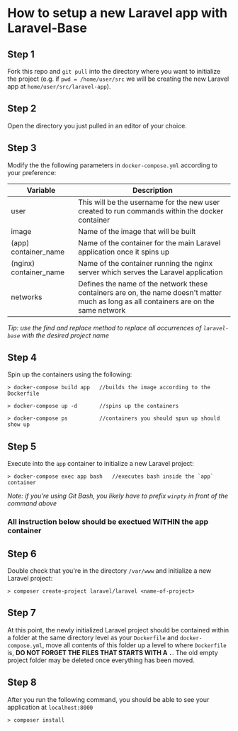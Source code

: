 # How to setup a new Laravel app with Laravel-Base

## Step 1
Fork this repo and `git pull` into the directory where you want to initialize the project (e.g. if `pwd = /home/user/src` we will be creating the new Laravel app at `home/user/src/laravel-app`).

## Step 2 
Open the directory you just pulled in an editor of your choice.

## Step 3
Modify the the following parameters in `docker-compose.yml` according to your preference:

| Variable | Description |
| - | - |
| user | This will be the username for the new user created to run commands within the docker container |
| image | Name of the image that will be built | 
| (app) container_name | Name of the container for the main Laravel application once it spins up |
| (nginx) container_name | Name of the container running the nginx server which serves the Laravel application |
| networks | Defines the name of the network these containers are on, the name doesn't matter much as long as all containers are on the same network |

*Tip: use the find and replace method to replace all occurrences of `laravel-base` with the desired project name*

## Step 4
Spin up the containers using the following:

```
> docker-compose build app   //builds the image according to the Dockerfile

> docker-compose up -d       //spins up the containers 

> docker-compose ps          //containers you should spun up should show up
```

## Step 5
Execute into the `app` container to initialize a new Laravel project:

```
> docker-compose exec app bash   //executes bash inside the `app` container
```

*Note: if you're using Git Bash, you likely have to prefix `winpty` in front of the command above*

### **All instruction below should be exectued WITHIN the app container** 

## Step 6
Double check that you're in the directory `/var/www` and initialize a new Laravel project:

```
> composer create-project laravel/laravel <name-of-project> 
```

## Step 7
At this point, the newly initialized Laravel project should be contained within a folder at the same directory level as your `Dockerfile` and `docker-compose.yml`, move all contents of this folder up a level to where `Dockerfile` is, **DO NOT FORGET THE FILES THAT STARTS WITH A `.`**. The old empty project folder may be deleted once everything has been moved.

## Step 8
After you run the following command, you should be able to see your application at `localhost:8000`

```
> composer install
```